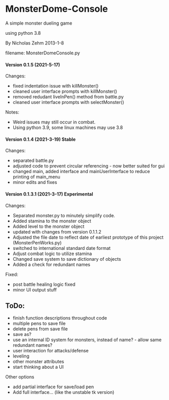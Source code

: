 # MonsterDome-Console
A simple monster dueling game

using python 3.8

By Nicholas Zehm 2013-1-8

filename: MonsterDomeConsole.py

#### Version 0.1.5 (2021-5-17)
Changes:
* fixed indentation issue with killMonster()
* cleaned user interface prompts with killMonster()
* removed redudant liveInPen() method from battle.py
* cleaned user interface prompts with selectMonster()

Notes:
* Weird issues may still occur in combat.
* Using python 3.9, some linux machines may use 3.8


#### Version 0.1.4 (2021-3-19) Stable
Changes:
* separated battle.py
* adjusted code to prevent circular referencing - now better suited for gui
* changed main, added interface and mainUserInterface to reduce printing of main_menu
* minor edits and fixes


#### Version 0.1.3.1 (2021-3-17) Experimental
Changes:
* Separated monster.py to minutely simplify code.
* Added stamina to the monster object
* Added level to the monster object
* updated with changes from version 0.1.1.2
* Adjusted the file date to reflect date of earliest prototype of this project (MonsterPenWorks.py)
* switched to international standard date format
* Adjust combat logic to utilize stamina
* Changed save system to save dictionary of objects
* Added a check for redundant names

Fixed:
* post battle healing logic fixed
* minor UI output stuff

## ToDo:
* finish function descriptions throughout code
* multiple pens to save file
* delete pens from save file
* save as?
* use an internal ID system for monsters, instead of name? - allow same redundant names?
* user interaction for attacks/defense
* leveling
* other monster attributes
* start thinking about a UI

Other options
* add partial interface for save/load pen
* Add full interface... (like the unstable tk version)
